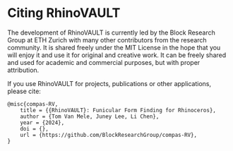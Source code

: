 # Citing RhinoVAULT

The development of RhinoVAULT is currently led by the Block Research Group at ETH Zurich with many other contributors from the research community. It is shared freely under the MIT License in the hope that you will enjoy it and use it for original and creative work. It can be freely shared and used for academic and commercial purposes, but with proper attribution.

If you use RhinoVAULT for projects, publications or other applications, please cite:

```
@misc{compas-RV,
    title = {{RhinoVAULT}: Funicular Form Finding for Rhinoceros},
    author = {Tom Van Mele, Juney Lee, Li Chen},
    year = {2024},
    doi = {},
    url = {https://github.com/BlockResearchGroup/compas-RV},
}
```
